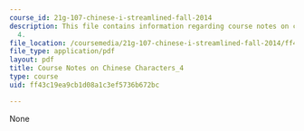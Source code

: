 ```yaml
---
course_id: 21g-107-chinese-i-streamlined-fall-2014
description: This file contains information regarding course notes on chines characters
  4.
file_location: /coursemedia/21g-107-chinese-i-streamlined-fall-2014/ff43c19ea9cb1d08a1c3ef5736b672bc_MIT21G_107F14_CourseNote_4.pdf
file_type: application/pdf
layout: pdf
title: Course Notes on Chinese Characters_4
type: course
uid: ff43c19ea9cb1d08a1c3ef5736b672bc

---
```

None
